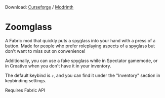 Download: 
[Curseforge](https://www.curseforge.com/minecraft/mc-mods/zoomglass) / 
[Modrinth](https://modrinth.com/mod/zoomglass)

# Zoomglass
A Fabric mod that quickly puts a spyglass into your hand with a press of a button. 
Made for people who prefer roleplaying aspects of a spyglass but don't want to miss out on convenience!

Additionally, you can use a fake spyglass while in Spectator gamemode, or in Creative when you don't have 
it in your inventory.

The default keybind is `z`, and you can find it under the "Inventory" section in keybinding settings.

Requires Fabric API
